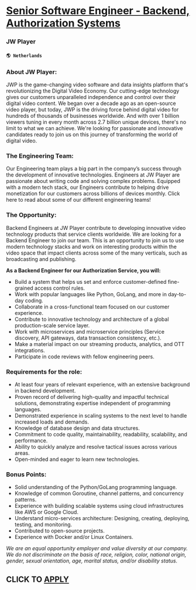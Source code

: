 # [Senior Software Engineer - Backend, Authorization Systems](https://www.remotewlb.com/apply/senior-software-engineer-backend-authorization-systems-51780)  
### JW Player  
#### `🌎 Netherlands`  

### About JW Player:

JWP is the game-changing video software and data insights platform that's revolutionizing the Digital Video Economy. Our cutting-edge technology gives our customers unparalleled independence and control over their digital video content. We began over a decade ago as an open-source video player, but today, JWP is the driving force behind digital video for hundreds of thousands of businesses worldwide. And with over 1 billion viewers tuning in every month across 2.7 billion unique devices, there's no limit to what we can achieve. We're looking for passionate and innovative candidates ready to join us on this journey of transforming the world of digital video.

### The Engineering Team:

Our Engineering team plays a big part in the company’s success through the development of innovative technologies. Engineers at JW Player are passionate about writing code and solving complex problems. Equipped with a modern tech stack, our Engineers contribute to helping drive monetization for our customers across billions of devices monthly. Click here to read about some of our different engineering teams!

### The Opportunity:

Backend Engineers at JW Player contribute to developing innovative video technology products that service clients worldwide. We are looking for a Backend Engineer to join our team. This is an opportunity to join us to use modern technology stacks and work on interesting products within the video space that impact clients across some of the many verticals, such as broadcasting and publishing.

 **As a Backend Engineer for our Authorization Service, you will:**

  * Build a system that helps us set and enforce customer-defined fine-grained access control rules.
  * Work with popular languages like Python, GoLang, and more in day-to-day coding.
  * Collaborate in a cross-functional team focused on our customer experience.
  * Contribute to innovative technology and architecture of a global production-scale service layer.
  * Work with microservices and microservice principles (Service discovery, API gateways, data transaction consistency, etc.).
  * Make a material impact on our streaming products, analytics, and OTT integrations.
  * Participate in code reviews with fellow engineering peers.

### Requirements for the role:

  * At least four years of relevant experience, with an extensive background in backend development.
  * Proven record of delivering high-quality and impactful technical solutions, demonstrating expertise independent of programming languages.
  * Demonstrated experience in scaling systems to the next level to handle increased loads and demands.
  * Knowledge of database design and data structures.
  * Commitment to code quality, maintainability, readability, scalability, and performance.
  * Ability to quickly analyze and resolve tactical issues across various areas.
  * Open-minded and eager to learn new technologies.

### Bonus Points:

  * Solid understanding of the Python/GoLang programming language.
  * Knowledge of common Goroutine, channel patterns, and concurrency patterns.
  * Experience with building scalable systems using cloud infrastructures like AWS or Google Cloud.
  * Understand micro-services architecture: Designing, creating, deploying, testing, and monitoring.
  * Contributed to open-source projects.
  * Experience with Docker and/or Linux Containers.

_We are an equal opportunity employer and value diversity at our company. We do not discriminate on the basis of race, religion, color, national origin, gender, sexual orientation, age, marital status, and/or disability status._

  
## CLICK TO [APPLY](https://www.remotewlb.com/apply/senior-software-engineer-backend-authorization-systems-51780)

